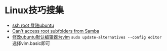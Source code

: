 Linux技巧搜集
================

  - [ssh root 登陆ubuntu](https://linuxconfig.org/allow-ssh-root-login-on-ubuntu-14-04-linux-server)
  - [Can't access root subfolders from Samba](http://askubuntu.com/questions/717610/access-denied-to-samba-share-after-update)
  - [修改ubuntu默认编辑器为vim](http://www.2cto.com/os/201208/152009.html)
  	`sudo update-alternatives --config editor`
    选择vim.basic即可
    